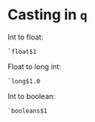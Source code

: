 # Casting in `q`

Int to float:

~~~~
`float$1
~~~~

Float to long int:

~~~~
`long$1.0
~~~~


Int to boolean:

~~~~
`booleans$1
~~~~
